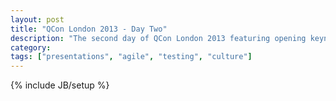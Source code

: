 ```yaml
---
layout: post
title: "QCon London 2013 - Day Two"
description: "The second day of QCon London 2013 featuring opening keynote from Damian Conway, talks by Glen Ford, Katherine Kirk, Benjamin Mitchell, Dan North, and Gojko Adzic &amp; Lukas Oberhuber"
category: 
tags: ["presentations", "agile", "testing", "culture"]
---
```

{% include JB/setup %}
